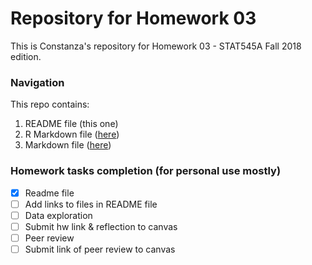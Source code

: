 # Repository for Homework 03

This is Constanza's repository for Homework 03 - STAT545A Fall 2018 edition.

### Navigation

This repo contains:
1. README file (this one)
2. R Markdown file ([here](https://github.com/STAT545-UBC-students/hw02-cbnicolau/blob/master/hw02_gapminder.Rmd))
2. Markdown file ([here](https://github.com/STAT545-UBC-students/hw02-cbnicolau/blob/master/hw02_gapminder.md))

### Homework tasks completion (for personal use mostly)

- [x] Readme file
- [ ] Add links to files in README file
- [ ] Data exploration
- [ ] Submit hw link & reflection to canvas
- [ ] Peer review
- [ ] Submit link of peer review to canvas
